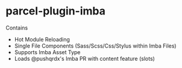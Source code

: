# parcel-plugin-imba
Contains
- Hot Module Reloading
- Single File Components (Sass/Scss/Css/Stylus within Imba Files)
- Supports Imba Asset Type
- Loads @pushqrdx's Imba PR with content feature (slots)
